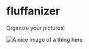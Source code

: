 # fluffanizer
Organize your pictures!

![A nice image of a thing here](https://user-images.githubusercontent.com/6316563/40268156-9df1fd6a-5b36-11e8-87d2-d9b5cedca8f1.png)
